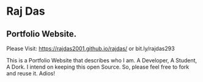 # Raj Das
## Portfolio Website.
Please Visit: https://rajdas2001.github.io/rajdas/
or bit.ly/rajdas293

This is a Portfolio Website that describes who I am. A Developer, A Student, A Dork.
I intend on keeping this open Source. So, please feel free to fork and reuse it. 
Adios!
